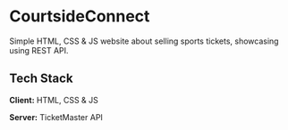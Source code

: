 
# CourtsideConnect

Simple HTML, CSS & JS website about selling sports tickets, showcasing using REST API.
## Tech Stack

**Client:** HTML, CSS & JS

**Server:** TicketMaster API

